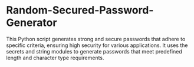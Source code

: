 # Random-Secured-Password-Generator
This Python script generates strong and secure passwords that adhere to specific criteria, ensuring high security for various applications. It uses the secrets and string modules to generate passwords that meet predefined length and character type requirements.
